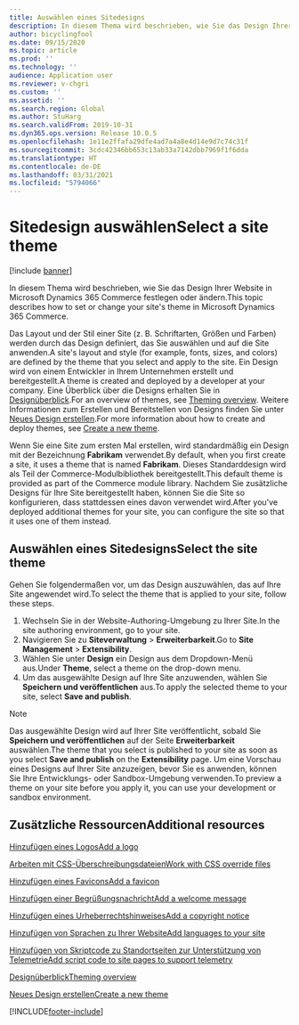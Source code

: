 ```yaml
---
title: Auswählen eines Sitedesigns
description: In diesem Thema wird beschrieben, wie Sie das Design Ihrer Website in Microsoft Dynamics 365 Commerce festlegen oder ändern.
author: bicyclingfool
ms.date: 09/15/2020
ms.topic: article
ms.prod: ''
ms.technology: ''
audience: Application user
ms.reviewer: v-chgri
ms.custom: ''
ms.assetid: ''
ms.search.region: Global
ms.author: StuHarg
ms.search.validFrom: 2019-10-31
ms.dyn365.ops.version: Release 10.0.5
ms.openlocfilehash: 1e11e2ffafa29dfe4ad7a4a8e4d14e9d7c74c31f
ms.sourcegitcommit: 3cdc42346bb653c13ab33a7142dbb7969f1f6dda
ms.translationtype: HT
ms.contentlocale: de-DE
ms.lasthandoff: 03/31/2021
ms.locfileid: "5794066"
---
```

# <a name="select-a-site-theme"></a><span data-ttu-id="ef1a4-103">Sitedesign auswählen</span><span class="sxs-lookup"><span data-stu-id="ef1a4-103">Select a site theme</span></span>

[!include [banner](includes/banner.md)]

<span data-ttu-id="ef1a4-104">In diesem Thema wird beschrieben, wie Sie das Design Ihrer Website in Microsoft Dynamics 365 Commerce festlegen oder ändern.</span><span class="sxs-lookup"><span data-stu-id="ef1a4-104">This topic describes how to set or change your site's theme in Microsoft Dynamics 365 Commerce.</span></span>

<span data-ttu-id="ef1a4-105">Das Layout und der Stil einer Site (z. B. Schriftarten, Größen und Farben) werden durch das Design definiert, das Sie auswählen und auf die Site anwenden.</span><span class="sxs-lookup"><span data-stu-id="ef1a4-105">A site's layout and style (for example, fonts, sizes, and colors) are defined by the theme that you select and apply to the site.</span></span> <span data-ttu-id="ef1a4-106">Ein Design wird von einem Entwickler in Ihrem Unternehmen erstellt und bereitgestellt.</span><span class="sxs-lookup"><span data-stu-id="ef1a4-106">A theme is created and deployed by a developer at your company.</span></span> <span data-ttu-id="ef1a4-107">Eine Überblick über die Designs erhalten Sie in [Designüberblick](e-commerce-extensibility/theming.md).</span><span class="sxs-lookup"><span data-stu-id="ef1a4-107">For an overview of themes, see [Theming overview](e-commerce-extensibility/theming.md).</span></span> <span data-ttu-id="ef1a4-108">Weitere Informationen zum Erstellen und Bereitstellen von Designs finden Sie unter [Neues Design erstellen](e-commerce-extensibility/create-theme.md).</span><span class="sxs-lookup"><span data-stu-id="ef1a4-108">For more information about how to create and deploy themes, see [Create a new theme](e-commerce-extensibility/create-theme.md).</span></span>

<span data-ttu-id="ef1a4-109">Wenn Sie eine Site zum ersten Mal erstellen, wird standardmäßig ein Design mit der Bezeichnung **Fabrikam** verwendet.</span><span class="sxs-lookup"><span data-stu-id="ef1a4-109">By default, when you first create a site, it uses a theme that is named **Fabrikam**.</span></span> <span data-ttu-id="ef1a4-110">Dieses Standarddesign wird als Teil der Commerce-Modulbibliothek bereitgestellt.</span><span class="sxs-lookup"><span data-stu-id="ef1a4-110">This default theme is provided as part of the Commerce module library.</span></span> <span data-ttu-id="ef1a4-111">Nachdem Sie zusätzliche Designs für Ihre Site bereitgestellt haben, können Sie die Site so konfigurieren, dass stattdessen eines davon verwendet wird.</span><span class="sxs-lookup"><span data-stu-id="ef1a4-111">After you've deployed additional themes for your site, you can configure the site so that it uses one of them instead.</span></span>

## <a name="select-the-site-theme"></a><span data-ttu-id="ef1a4-112">Auswählen eines Sitedesigns</span><span class="sxs-lookup"><span data-stu-id="ef1a4-112">Select the site theme</span></span>

<span data-ttu-id="ef1a4-113">Gehen Sie folgendermaßen vor, um das Design auszuwählen, das auf Ihre Site angewendet wird.</span><span class="sxs-lookup"><span data-stu-id="ef1a4-113">To select the theme that is applied to your site, follow these steps.</span></span>

1. <span data-ttu-id="ef1a4-114">Wechseln Sie in der Website-Authoring-Umgebung zu Ihrer Site.</span><span class="sxs-lookup"><span data-stu-id="ef1a4-114">In the site authoring environment, go to your site.</span></span>
1. <span data-ttu-id="ef1a4-115">Navigieren Sie zu **Siteverwaltung** \> **Erweiterbarkeit**.</span><span class="sxs-lookup"><span data-stu-id="ef1a4-115">Go to **Site Management** \> **Extensibility**.</span></span>
1. <span data-ttu-id="ef1a4-116">Wählen Sie unter **Design** ein Design aus dem Dropdown-Menü aus.</span><span class="sxs-lookup"><span data-stu-id="ef1a4-116">Under **Theme**, select a theme on the drop-down menu.</span></span>
1. <span data-ttu-id="ef1a4-117">Um das ausgewählte Design auf Ihre Site anzuwenden, wählen Sie **Speichern und veröffentlichen** aus.</span><span class="sxs-lookup"><span data-stu-id="ef1a4-117">To apply the selected theme to your site, select **Save and publish**.</span></span>

> [!NOTE]
> <span data-ttu-id="ef1a4-118">Das ausgewählte Design wird auf Ihrer Site veröffentlicht, sobald Sie **Speichern und veröffentlichen** auf der Seite **Erweiterbarkeit** auswählen.</span><span class="sxs-lookup"><span data-stu-id="ef1a4-118">The theme that you select is published to your site as soon as you select **Save and publish** on the **Extensibility** page.</span></span> <span data-ttu-id="ef1a4-119">Um eine Vorschau eines Designs auf Ihrer Site anzuzeigen, bevor Sie es anwenden, können Sie Ihre Entwicklungs- oder Sandbox-Umgebung verwenden.</span><span class="sxs-lookup"><span data-stu-id="ef1a4-119">To preview a theme on your site before you apply it, you can use your development or sandbox environment.</span></span>

## <a name="additional-resources"></a><span data-ttu-id="ef1a4-120">Zusätzliche Ressourcen</span><span class="sxs-lookup"><span data-stu-id="ef1a4-120">Additional resources</span></span>

[<span data-ttu-id="ef1a4-121">Hinzufügen eines Logos</span><span class="sxs-lookup"><span data-stu-id="ef1a4-121">Add a logo</span></span>](add-logo.md)

[<span data-ttu-id="ef1a4-122">Arbeiten mit CSS-Überschreibungsdateien</span><span class="sxs-lookup"><span data-stu-id="ef1a4-122">Work with CSS override files</span></span>](css-override-files.md)

[<span data-ttu-id="ef1a4-123">Hinzufügen eines Favicons</span><span class="sxs-lookup"><span data-stu-id="ef1a4-123">Add a favicon</span></span>](add-favicon.md)

[<span data-ttu-id="ef1a4-124">Hinzufügen einer Begrüßungsnachricht</span><span class="sxs-lookup"><span data-stu-id="ef1a4-124">Add a welcome message</span></span>](add-welcome-message.md)

[<span data-ttu-id="ef1a4-125">Hinzufügen eines Urheberrechtshinweises</span><span class="sxs-lookup"><span data-stu-id="ef1a4-125">Add a copyright notice</span></span>](add-copyright-notice.md)

[<span data-ttu-id="ef1a4-126">Hinzufügen von Sprachen zu Ihrer Website</span><span class="sxs-lookup"><span data-stu-id="ef1a4-126">Add languages to your site</span></span>](add-languages-to-site.md)

[<span data-ttu-id="ef1a4-127">Hinzufügen von Skriptcode zu Standortseiten zur Unterstützung von Telemetrie</span><span class="sxs-lookup"><span data-stu-id="ef1a4-127">Add script code to site pages to support telemetry</span></span>](add-telemetry.md)

[<span data-ttu-id="ef1a4-128">Designüberblick</span><span class="sxs-lookup"><span data-stu-id="ef1a4-128">Theming overview</span></span>](e-commerce-extensibility/theming.md)

[<span data-ttu-id="ef1a4-129">Neues Design erstellen</span><span class="sxs-lookup"><span data-stu-id="ef1a4-129">Create a new theme</span></span>](e-commerce-extensibility/create-theme.md)



[!INCLUDE[footer-include](../includes/footer-banner.md)]
